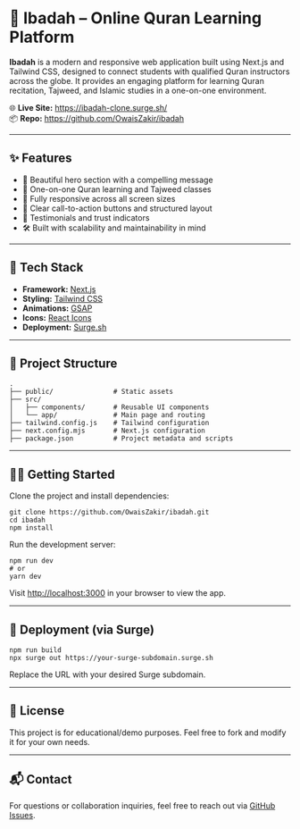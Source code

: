 <h1>🕌 Ibadah – Online Quran Learning Platform</h1>

<p><strong>Ibadah</strong> is a modern and responsive web application built using Next.js and Tailwind CSS, designed to connect students with qualified Quran instructors across the globe. It provides an engaging platform for learning Quran recitation, Tajweed, and Islamic studies in a one-on-one environment.</p>

<p>🌐 <strong>Live Site:</strong> <a href="https://ibadah-clone.surge.sh/" target="_blank">https://ibadah-clone.surge.sh/</a><br>
📦 <strong>Repo:</strong> <a href="https://github.com/OwaisZakir/ibadah" target="_blank">https://github.com/OwaisZakir/ibadah</a></p>

<hr>

<h2>✨ Features</h2>
<ul>
  <li>📖 Beautiful hero section with a compelling message</li>
  <li>🧕 One-on-one Quran learning and Tajweed classes</li>
  <li>📱 Fully responsive across all screen sizes</li>
  <li>🎯 Clear call-to-action buttons and structured layout</li>
  <li>💬 Testimonials and trust indicators</li>
  <li>🛠️ Built with scalability and maintainability in mind</li>
</ul>

<hr>

<h2>🚀 Tech Stack</h2>
<ul>
  <li><strong>Framework:</strong> <a href="https://nextjs.org/">Next.js</a></li>
  <li><strong>Styling:</strong> <a href="https://tailwindcss.com/">Tailwind CSS</a></li>
  <li><strong>Animations:</strong> <a href="https://greensock.com/gsap/">GSAP</a></li>
  <li><strong>Icons:</strong> <a href="https://react-icons.github.io/react-icons/">React Icons</a></li>
  <li><strong>Deployment:</strong> <a href="https://surge.sh/">Surge.sh</a></li>
</ul>

<hr>

<h2>📁 Project Structure</h2>
<pre><code>.
├── public/               # Static assets
├── src/
│   ├── components/       # Reusable UI components
│   └── app/              # Main page and routing
├── tailwind.config.js    # Tailwind configuration
├── next.config.mjs       # Next.js configuration
├── package.json          # Project metadata and scripts
</code></pre>

<hr>

<h2>🧑‍💻 Getting Started</h2>
<p>Clone the project and install dependencies:</p>
<pre><code>git clone https://github.com/OwaisZakir/ibadah.git
cd ibadah
npm install
</code></pre>

<p>Run the development server:</p>
<pre><code>npm run dev
# or
yarn dev
</code></pre>

<p>Visit <a href="http://localhost:3000" target="_blank">http://localhost:3000</a> in your browser to view the app.</p>

<hr>

<h2>🚢 Deployment (via Surge)</h2>
<pre><code>npm run build
npx surge out https://your-surge-subdomain.surge.sh
</code></pre>
<p>Replace the URL with your desired Surge subdomain.</p>

<hr>

<h2>📝 License</h2>
<p>This project is for educational/demo purposes. Feel free to fork and modify it for your own needs.</p>

<hr>

<h2>📬 Contact</h2>
<p>For questions or collaboration inquiries, feel free to reach out via <a href="https://github.com/OwaisZakir/ibadah/issues" target="_blank">GitHub Issues</a>.</p>
